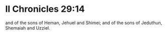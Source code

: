 # II Chronicles 29:14

and of the sons of Heman, Jehuel and Shimei; and of the sons of Jeduthun, Shemaiah and Uzziel.
